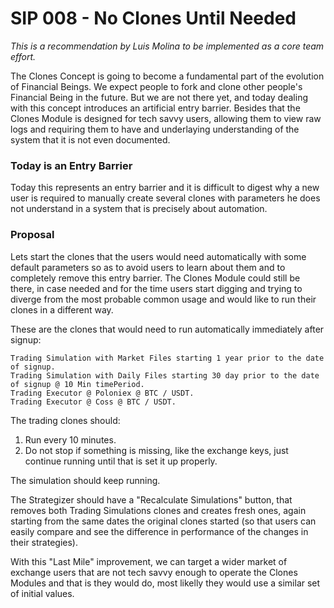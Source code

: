 # SIP 008 - No Clones Until Needed

_This is a recommendation by Luis Molina to be implemented as a core team effort._

The Clones Concept is going to become a fundamental part of the evolution of Financial Beings. We expect people to fork and clone other people's Financial Being in the future. But we are not there yet, and today dealing with this concept introduces an artificial entry barrier. Besides that the Clones Module is designed for tech savvy users, allowing them to view raw logs and requiring them to have and underlaying understanding of the system that it is not even documented.

### Today is an Entry Barrier

Today this represents an entry barrier and it is difficult to digest why a new user is required to manually create several clones with parameters he does not understand in a system that is precisely about automation.  

### Proposal

Lets start the clones that the users would need automatically with some default parameters so as to avoid users to learn about them and to completely remove this entry barrier. The Clones Module could still be there, in case needed and for the time users start digging and trying to diverge from the most probable common usage and would like to run their clones in a different way.

These are the clones that would need to run automatically immediately after signup:

```
Trading Simulation with Market Files starting 1 year prior to the date of signup.
Trading Simulation with Daily Files starting 30 day prior to the date of signup @ 10 Min timePeriod.
Trading Executor @ Poloniex @ BTC / USDT.
Trading Executor @ Coss @ BTC / USDT.
```

The trading clones should:

1. Run every 10 minutes.
2. Do not stop if something is missing, like the exchange keys, just continue running until that is set it up properly.

The simulation should keep running.

The Strategizer should have a "Recalculate Simulations" button, that removes both Trading Simulations clones and creates fresh ones, again starting from the same dates the original clones started (so that users can easily compare and see the difference in performance of the changes in their strategies).

With this "Last Mile" improvement, we can target a wider market of exchange users that are not tech savvy enough to operate the Clones Modules and that is they would do, most likelly they would use a similar set of initial values.  
